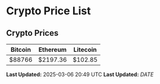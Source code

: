 # Crypto Price List

## Crypto Prices
| Bitcoin | Ethereum | Litecoin |
| ------- | -------- | -------- |
| $88766 | $2197.36 | $102.85 |
**Last Updated:** 2025-03-06 20:49 UTC
**Last Updated:** $DATE$
